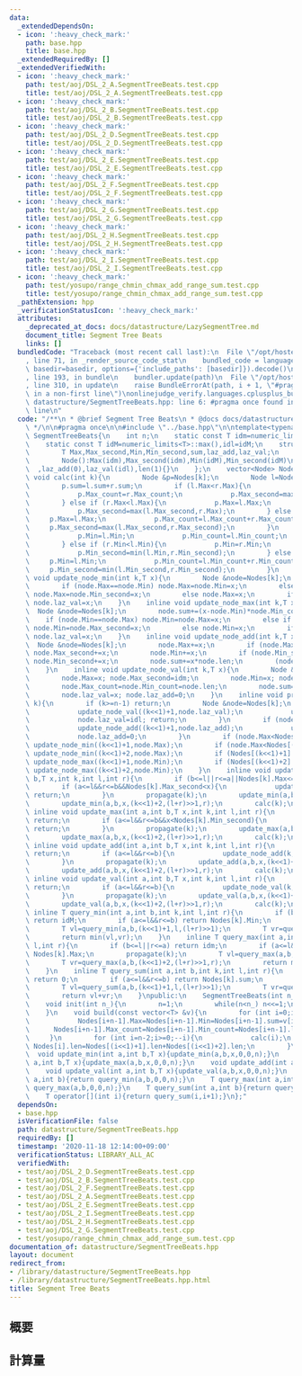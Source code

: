 ```yaml
---
data:
  _extendedDependsOn:
  - icon: ':heavy_check_mark:'
    path: base.hpp
    title: base.hpp
  _extendedRequiredBy: []
  _extendedVerifiedWith:
  - icon: ':heavy_check_mark:'
    path: test/aoj/DSL_2_A.SegmentTreeBeats.test.cpp
    title: test/aoj/DSL_2_A.SegmentTreeBeats.test.cpp
  - icon: ':heavy_check_mark:'
    path: test/aoj/DSL_2_B.SegmentTreeBeats.test.cpp
    title: test/aoj/DSL_2_B.SegmentTreeBeats.test.cpp
  - icon: ':heavy_check_mark:'
    path: test/aoj/DSL_2_D.SegmentTreeBeats.test.cpp
    title: test/aoj/DSL_2_D.SegmentTreeBeats.test.cpp
  - icon: ':heavy_check_mark:'
    path: test/aoj/DSL_2_E.SegmentTreeBeats.test.cpp
    title: test/aoj/DSL_2_E.SegmentTreeBeats.test.cpp
  - icon: ':heavy_check_mark:'
    path: test/aoj/DSL_2_F.SegmentTreeBeats.test.cpp
    title: test/aoj/DSL_2_F.SegmentTreeBeats.test.cpp
  - icon: ':heavy_check_mark:'
    path: test/aoj/DSL_2_G.SegmentTreeBeats.test.cpp
    title: test/aoj/DSL_2_G.SegmentTreeBeats.test.cpp
  - icon: ':heavy_check_mark:'
    path: test/aoj/DSL_2_H.SegmentTreeBeats.test.cpp
    title: test/aoj/DSL_2_H.SegmentTreeBeats.test.cpp
  - icon: ':heavy_check_mark:'
    path: test/aoj/DSL_2_I.SegmentTreeBeats.test.cpp
    title: test/aoj/DSL_2_I.SegmentTreeBeats.test.cpp
  - icon: ':heavy_check_mark:'
    path: test/yosupo/range_chmin_chmax_add_range_sum.test.cpp
    title: test/yosupo/range_chmin_chmax_add_range_sum.test.cpp
  _pathExtension: hpp
  _verificationStatusIcon: ':heavy_check_mark:'
  attributes:
    _deprecated_at_docs: docs/datastructure/LazySegmentTree.md
    document_title: Segment Tree Beats
    links: []
  bundledCode: "Traceback (most recent call last):\n  File \"/opt/hostedtoolcache/Python/3.9.0/x64/lib/python3.9/site-packages/onlinejudge_verify/documentation/build.py\"\
    , line 71, in _render_source_code_stat\n    bundled_code = language.bundle(stat.path,\
    \ basedir=basedir, options={'include_paths': [basedir]}).decode()\n  File \"/opt/hostedtoolcache/Python/3.9.0/x64/lib/python3.9/site-packages/onlinejudge_verify/languages/cplusplus.py\"\
    , line 193, in bundle\n    bundler.update(path)\n  File \"/opt/hostedtoolcache/Python/3.9.0/x64/lib/python3.9/site-packages/onlinejudge_verify/languages/cplusplus_bundle.py\"\
    , line 310, in update\n    raise BundleErrorAt(path, i + 1, \"#pragma once found\
    \ in a non-first line\")\nonlinejudge_verify.languages.cplusplus_bundle.BundleErrorAt:\
    \ datastructure/SegmentTreeBeats.hpp: line 6: #pragma once found in a non-first\
    \ line\n"
  code: "/**\n * @brief Segment Tree Beats\n * @docs docs/datastructure/LazySegmentTree.md\n\
    \ */\n\n#pragma once\n\n#include \"../base.hpp\"\n\ntemplate<typename T>\nclass\
    \ SegmentTreeBeats{\n    int n;\n    static const T idm=numeric_limits<T>::min();\n\
    \    static const T idM=numeric_limits<T>::max(),idl=idM;\n    struct Node{\n\
    \        T Max,Max_second,Min,Min_second,sum,laz_add,laz_val;\n        int Max_count,Min_count,len;\n\
    \        Node():Max(idm),Max_second(idm),Min(idM),Min_second(idM)\n          \
    \  ,laz_add(0),laz_val(idl),len(1){}\n    };\n    vector<Node> Nodes;\n    inline\
    \ void calc(int k){\n        Node &p=Nodes[k];\n        Node l=Nodes[(k<<1)+1],r=Nodes[(k<<1)+2];\n\
    \        p.sum=l.sum+r.sum;\n        if (l.Max<r.Max){\n            p.Max=r.Max;\n\
    \            p.Max_count=r.Max_count;\n            p.Max_second=max(l.Max,r.Max_second);\n\
    \        } else if (r.Max<l.Max){\n            p.Max=l.Max;\n            p.Max_count=l.Max_count;\n\
    \            p.Max_second=max(l.Max_second,r.Max);\n        } else {\n       \
    \     p.Max=l.Max;\n            p.Max_count=l.Max_count+r.Max_count;\n       \
    \     p.Max_second=max(l.Max_second,r.Max_second);\n        }\n        if (l.Min<r.Min){\n\
    \            p.Min=l.Min;\n            p.Min_count=l.Min_count;\n            p.Min_second=min(l.Min_second,r.Min);\n\
    \        } else if (r.Min<l.Min){\n            p.Min=r.Min;\n            p.Min_count=r.Min_count;\n\
    \            p.Min_second=min(l.Min,r.Min_second);\n        } else {\n       \
    \     p.Min=l.Min;\n            p.Min_count=l.Min_count+r.Min_count;\n       \
    \     p.Min_second=min(l.Min_second,r.Min_second);\n        }\n    }\n    inline\
    \ void update_node_min(int k,T x){\n        Node &node=Nodes[k];\n        node.sum+=(x-node.Max)*node.Max_count;\n\
    \        if (node.Max==node.Min) node.Max=node.Min=x;\n        else if (node.Max==node.Min_second)\
    \ node.Max=node.Min_second=x;\n        else node.Max=x;\n        if (node.laz_val!=idl&&node.laz_val<x)\
    \ node.laz_val=x;\n    }\n    inline void update_node_max(int k,T x){\n      \
    \  Node &node=Nodes[k];\n        node.sum+=(x-node.Min)*node.Min_count;\n    \
    \    if (node.Min==node.Max) node.Min=node.Max=x;\n        else if (node.Min==node.Max_second)\
    \ node.Min=node.Max_second=x;\n        else node.Min=x;\n        if (node.laz_val!=idl&&x<node.laz_val)\
    \ node.laz_val=x;\n    }\n    inline void update_node_add(int k,T x){\n      \
    \  Node &node=Nodes[k];\n        node.Max+=x;\n        if (node.Max_second!=idm)\
    \ node.Max_second+=x;\n        node.Min+=x;\n        if (node.Min_second!=idM)\
    \ node.Min_second+=x;\n        node.sum+=x*node.len;\n        (node.laz_val!=idl?node.laz_val:node.laz_add)+=x;\n\
    \    }\n    inline void update_node_val(int k,T x){\n        Node &node=Nodes[k];\n\
    \        node.Max=x; node.Max_second=idm;\n        node.Min=x; node.Min_second=idM;\n\
    \        node.Max_count=node.Min_count=node.len;\n        node.sum=x*node.len;\n\
    \        node.laz_val=x; node.laz_add=0;\n    }\n    inline void propagate(int\
    \ k){\n        if (k>=n-1) return;\n        Node &node=Nodes[k];\n        if (node.laz_val!=idl){\n\
    \            update_node_val((k<<1)+1,node.laz_val);\n            update_node_val((k<<1)+2,node.laz_val);\n\
    \            node.laz_val=idl; return;\n        }\n        if (node.laz_add!=0){\n\
    \            update_node_add((k<<1)+1,node.laz_add);\n            update_node_add((k<<1)+2,node.laz_add);\n\
    \            node.laz_add=0;\n        }\n        if (node.Max<Nodes[(k<<1)+1].Max)\
    \ update_node_min((k<<1)+1,node.Max);\n        if (node.Max<Nodes[(k<<1)+2].Max)\
    \ update_node_min((k<<1)+2,node.Max);\n        if (Nodes[(k<<1)+1].Min<node.Min)\
    \ update_node_max((k<<1)+1,node.Min);\n        if (Nodes[(k<<1)+2].Min<node.Min)\
    \ update_node_max((k<<1)+2,node.Min);\n    }\n    inline void update_min(int a,int\
    \ b,T x,int k,int l,int r){\n        if (b<=l||r<=a||Nodes[k].Max<=x) return;\n\
    \        if (a<=l&&r<=b&&Nodes[k].Max_second<x){\n            update_node_min(k,x);\
    \ return;\n        }\n        propagate(k);\n        update_min(a,b,x,(k<<1)+1,l,(l+r)>>1);\n\
    \        update_min(a,b,x,(k<<1)+2,(l+r)>>1,r);\n        calc(k);\n    }\n   \
    \ inline void update_max(int a,int b,T x,int k,int l,int r){\n        if (b<=l||r<=a||x<=Nodes[k].Min)\
    \ return;\n        if (a<=l&&r<=b&&x<Nodes[k].Min_second){\n            update_node_max(k,x);\
    \ return;\n        }\n        propagate(k);\n        update_max(a,b,x,(k<<1)+1,l,(l+r)>>1);\n\
    \        update_max(a,b,x,(k<<1)+2,(l+r)>>1,r);\n        calc(k);\n    }\n   \
    \ inline void update_add(int a,int b,T x,int k,int l,int r){\n        if (b<=l||r<=a)\
    \ return;\n        if (a<=l&&r<=b){\n            update_node_add(k,x); return;\n\
    \        }\n        propagate(k);\n        update_add(a,b,x,(k<<1)+1,l,(l+r)>>1);\n\
    \        update_add(a,b,x,(k<<1)+2,(l+r)>>1,r);\n        calc(k);\n    }\n   \
    \ inline void update_val(int a,int b,T x,int k,int l,int r){\n        if (b<=l||r<=a)\
    \ return;\n        if (a<=l&&r<=b){\n            update_node_val(k,x); return;\n\
    \        }\n        propagate(k);\n        update_val(a,b,x,(k<<1)+1,l,(l+r)>>1);\n\
    \        update_val(a,b,x,(k<<1)+2,(l+r)>>1,r);\n        calc(k);\n    }\n   \
    \ inline T query_min(int a,int b,int k,int l,int r){\n        if (b<=l||r<=a)\
    \ return idM;\n        if (a<=l&&r<=b) return Nodes[k].Min;\n        propagate(k);\n\
    \        T vl=query_min(a,b,(k<<1)+1,l,(l+r)>>1);\n        T vr=query_min(a,b,(k<<1)+2,(l+r)>>1,r);\n\
    \        return min(vl,vr);\n    }\n    inline T query_max(int a,int b,int k,int\
    \ l,int r){\n        if (b<=l||r<=a) return idm;\n        if (a<=l&&r<=b) return\
    \ Nodes[k].Max;\n        propagate(k);\n        T vl=query_max(a,b,(k<<1)+1,l,(l+r)>>1);\n\
    \        T vr=query_max(a,b,(k<<1)+2,(l+r)>>1,r);\n        return max(vl,vr);\n\
    \    }\n    inline T query_sum(int a,int b,int k,int l,int r){\n        if (b<=l||r<=a)\
    \ return 0;\n        if (a<=l&&r<=b) return Nodes[k].sum;\n        propagate(k);\n\
    \        T vl=query_sum(a,b,(k<<1)+1,l,(l+r)>>1);\n        T vr=query_sum(a,b,(k<<1)+2,(l+r)>>1,r);\n\
    \        return vl+vr;\n    }\npublic:\n    SegmentTreeBeats(int n_){init(n_);}\n\
    \    void init(int n_){\n        n=1;\n        while(n<n_) n<<=1;\n        Nodes.resize(n<<1);\n\
    \    }\n    void build(const vector<T> &v){\n        for (int i=0;i<v.size();++i){\n\
    \            Nodes[i+n-1].Max=Nodes[i+n-1].Min=Nodes[i+n-1].sum=v[i];\n      \
    \      Nodes[i+n-1].Max_count=Nodes[i+n-1].Min_count=Nodes[i+n-1].len=1;\n   \
    \     }\n        for (int i=n-2;i>=0;--i){\n            calc(i);\n           \
    \ Nodes[i].len=Nodes[(i<<1)+1].len+Nodes[(i<<1)+2].len;\n        }\n    }\n  \
    \  void update_min(int a,int b,T x){update_min(a,b,x,0,0,n);}\n    void update_max(int\
    \ a,int b,T x){update_max(a,b,x,0,0,n);}\n    void update_add(int a,int b,T x){update_add(a,b,x,0,0,n);}\n\
    \    void update_val(int a,int b,T x){update_val(a,b,x,0,0,n);}\n    T query_min(int\
    \ a,int b){return query_min(a,b,0,0,n);}\n    T query_max(int a,int b){return\
    \ query_max(a,b,0,0,n);}\n    T query_sum(int a,int b){return query_sum(a,b,0,0,n);}\n\
    \    T operator[](int i){return query_sum(i,i+1);}\n};"
  dependsOn:
  - base.hpp
  isVerificationFile: false
  path: datastructure/SegmentTreeBeats.hpp
  requiredBy: []
  timestamp: '2020-11-18 12:14:00+09:00'
  verificationStatus: LIBRARY_ALL_AC
  verifiedWith:
  - test/aoj/DSL_2_D.SegmentTreeBeats.test.cpp
  - test/aoj/DSL_2_B.SegmentTreeBeats.test.cpp
  - test/aoj/DSL_2_F.SegmentTreeBeats.test.cpp
  - test/aoj/DSL_2_A.SegmentTreeBeats.test.cpp
  - test/aoj/DSL_2_E.SegmentTreeBeats.test.cpp
  - test/aoj/DSL_2_I.SegmentTreeBeats.test.cpp
  - test/aoj/DSL_2_H.SegmentTreeBeats.test.cpp
  - test/aoj/DSL_2_G.SegmentTreeBeats.test.cpp
  - test/yosupo/range_chmin_chmax_add_range_sum.test.cpp
documentation_of: datastructure/SegmentTreeBeats.hpp
layout: document
redirect_from:
- /library/datastructure/SegmentTreeBeats.hpp
- /library/datastructure/SegmentTreeBeats.hpp.html
title: Segment Tree Beats
---
```

## 概要

## 計算量